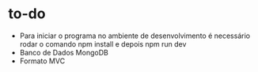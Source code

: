 # to-do

- Para iniciar o programa no ambiente de desenvolvimento é necessário rodar o comando npm install e depois npm run dev
- Banco de Dados MongoDB
- Formato MVC
